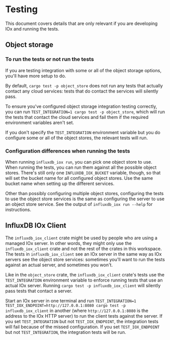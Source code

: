 # Testing

This document covers details that are only relevant if you are developing IOx and running the tests.

## Object storage

### To run the tests or not run the tests

If you are testing integration with some or all of the object storage options, you'll have more
setup to do.

By default, `cargo test -p object_store` does not run any tests that actually contact
any cloud services: tests that do contact the services will silently pass.

To ensure you've configured object storage integration testing correctly, you can run
`TEST_INTEGRATION=1 cargo test -p object_store`, which will run the tests that contact the cloud
services and fail them if the required environment variables aren't set.

If you don't specify the `TEST_INTEGRATION` environment variable but you do configure some or all
of the object stores, the relevant tests will run.

### Configuration differences when running the tests

When running `influxdb_iox run`, you can pick one object store to use. When running the tests,
you can run them against all the possible object stores. There's still only one
`INFLUXDB_IOX_BUCKET` variable, though, so that will set the bucket name for all configured object
stores. Use the same bucket name when setting up the different services.

Other than possibly configuring multiple object stores, configuring the tests to use the object
store services is the same as configuring the server to use an object store service. See the output
of `influxdb_iox run --help` for instructions.

## InfluxDB IOx Client

The `influxdb_iox_client` crate might be used by people who are using a managed IOx server. In
other words, they might only use the `influxdb_iox_client` crate and not the rest of the crates in
this workspace. The tests in `influxdb_iox_client` see an IOx server in the same way as IOx servers
see the object store services: sometimes you'll want to run the tests against an actual server, and
sometimes you won't.

Like in the `object_store` crate, the `influxdb_iox_client` crate's tests use the
`TEST_INTEGRATION` environment variable to enforce running tests that use an actual IOx server.
Running `cargo test -p influxdb_iox_client` will silently pass tests that contact a server.

Start an IOx server in one terminal and run `TEST_INTEGRATION=1
TEST_IOX_ENDPOINT=http://127.0.0.1:8080 cargo test -p influxdb_iox_client` in another (where
`http://127.0.0.1:8080` is the address to the IOx HTTP server) to run the client tests against the
server. If you set `TEST_INTEGRATION` but not `TEST_IOX_ENDPOINT`, the integration tests will fail
because of the missed configuration. If you set `TEST_IOX_ENDPOINT` but not `TEST_INTEGRATION`, the
integration tests will be run.
